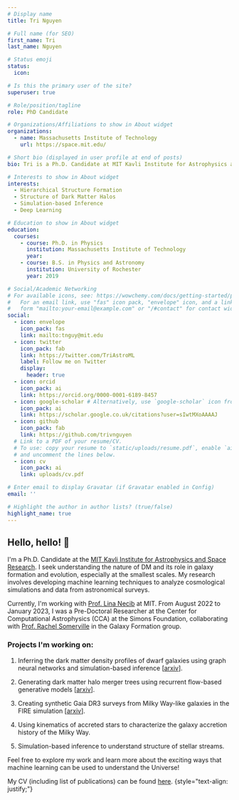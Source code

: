 ```yaml
---
# Display name
title: Tri Nguyen

# Full name (for SEO)
first_name: Tri
last_name: Nguyen

# Status emoji
status:
  icon:

# Is this the primary user of the site?
superuser: true

# Role/position/tagline
role: PhD Candidate

# Organizations/Affiliations to show in About widget
organizations:
  - name: Massachusetts Institute of Technology
    url: https://space.mit.edu/

# Short bio (displayed in user profile at end of posts)
bio: Tri is a Ph.D. Candidate at MIT Kavli Institute for Astrophysics and Space Research. He develops machine learning techniques to understand how structure forms and evolves in the Universe.

# Interests to show in About widget
interests:
  - Hierarchical Structure Formation
  - Structure of Dark Matter Halos
  - Simulation-based Inference
  - Deep Learning

# Education to show in About widget
education:
  courses:
    - course: Ph.D. in Physics
      institution: Massachusetts Institute of Technology
      year:
    - course: B.S. in Physics and Astronomy
      institution: University of Rochester
      year: 2019

# Social/Academic Networking
# For available icons, see: https://wowchemy.com/docs/getting-started/page-builder/#icons
#   For an email link, use "fas" icon pack, "envelope" icon, and a link in the
#   form "mailto:your-email@example.com" or "/#contact" for contact widget.
social:
  - icon: envelope
    icon_pack: fas
    link: mailto:tnguy@mit.edu
  - icon: twitter
    icon_pack: fab
    link: https://twitter.com/TriAstroML
    label: Follow me on Twitter
    display:
      header: true
  - icon: orcid
    icon_pack: ai
    link: https://orcid.org/0000-0001-6189-8457
  - icon: google-scholar # Alternatively, use `google-scholar` icon from `ai` icon pack
    icon_pack: ai
    link: https://scholar.google.co.uk/citations?user=sIwtMXoAAAAJ
  - icon: github
    icon_pack: fab
    link: https://github.com/trivnguyen
  # Link to a PDF of your resume/CV.
  # To use: copy your resume to `static/uploads/resume.pdf`, enable `ai` icons in `params.yaml`,
  # and uncomment the lines below.
  - icon: cv
    icon_pack: ai
    link: uploads/cv.pdf

# Enter email to display Gravatar (if Gravatar enabled in Config)
email: ''

# Highlight the author in author lists? (true/false)
highlight_name: true
---
```

## Hello, hello! 👋

I'm a Ph.D. Candidate at the [MIT Kavli Institute for Astrophysics and Space Research](https://space.mit.edu/). I seek understanding the nature of DM and its role in galaxy formation and evolution, especially at the smallest scales. My research involves developing machine learning techniques to analyze cosmological simulations and data from astronomical surveys.

Currently, I'm working with [Prof. Lina Necib](https://lnecib.com/) at MIT. From August 2022 to January 2023, I was a Pre-Doctoral Researcher at the Center for Computational Astrophysics (CCA) at the Simons Foundation, collaborating with [Prof. Rachel Somerville](https://www.simonsfoundation.org/people/rachel-somerville/) in the Galaxy Formation group.

### Projects I'm working on:

1. Inferring the dark matter density profiles of dwarf galaxies using graph neural networks and simulation-based inference [[arxiv](https://arxiv.org/abs/2208.12825)].

2. Generating dark matter halo merger trees using recurrent flow-based generative models [[arxiv](https://arxiv.org/abs/2308.05145)].

3. Creating synthetic Gaia DR3 surveys from Milky Way-like galaxies in the FIRE simulation [[arxiv](https://arxiv.org/abs/2306.16475)].

4. Using kinematics of accreted stars to characterize the galaxy accretion history of the Milky Way.

5. Simulation-based inference to understand structure of stellar streams.

Feel free to explore my work and learn more about the exciting ways that machine learning can be used to understand the Universe!

My CV (including list of publications) can be found [here](uploads/cv.pdf).
{style="text-align: justify;"}
